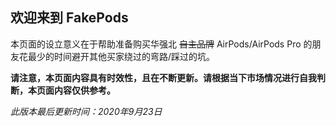 ## 欢迎来到 FakePods

本页面的设立意义在于帮助准备购买华强北 ~~自主品牌~~ AirPods/AirPods Pro 的朋友花最少的时间避开其他买家绕过的弯路/踩过的坑。

**请注意，本页面内容具有时效性，且在不断更新。请根据当下市场情况进行自我判断，本页面内容仅供参考。**

_此版本最后更新时间：2020年9月23日_
